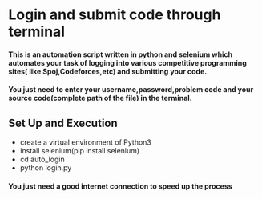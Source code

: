 # Login and submit code through terminal

#### This is an automation script written in python and selenium which automates your task of logging into various competitive programming sites( like Spoj,Codeforces,etc) and submitting your code.

#### You just need to enter your username,password,problem code and your source code(complete path of the file) in the terminal.

## Set Up and Execution
* create a virtual environment of Python3
* install selenium(pip install selenium)
* cd auto_login
* python login.py

#### You just need a good internet connection to speed up the process
